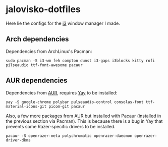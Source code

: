 # jalovisko-dotfiles
Here lie the configs for the [i3](https://github.com/i3/i3) window manager I made.

## Arch dependencies
Dependencies from ArchLinux's Pacman:
```
sudo pacman -S i3-wm feh compton dunst i3-gaps i3blocks kitty rofi pilseaudio ttf-font-awesome pacaur
```
## AUR dependencies
Dependencies from [AUR](https://aur.archlinux.org/), requires [Yay](https://github.com/Jguer/yay) to be installed:
```
yay -S google-chrome polybar pulseaudio-control consolas-font ttf-material-icons-git picom-git pacaur
```
Also, a few more packages from AUR but installed with Pacaur (installed in the previous section via Pacman). This is because there is a bug in Yay that prevents some Razer-specific drivers to be installed.
```
pacaur -S openrazer-meta polychromatic openrazer-daeomon openrazer-driver-dkms
```
